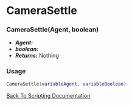 # CameraSettle

### CameraSettle(Agent, boolean)
- ***Agent:*** 
- ***boolean:*** 
- ***Returns:*** Nothing

### Usage

```Lua
CameraSettle(variableAgent, variableBoolean)
```


[Back To Scripting Documentation](../README.md)
